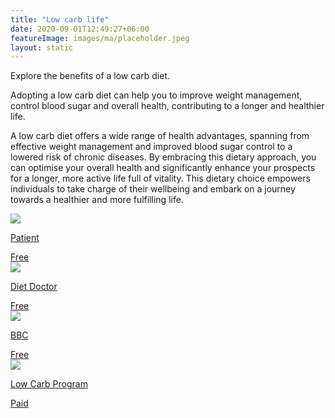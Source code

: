 ```yaml
---
title: "Low carb life"
date: 2020-09-01T12:49:27+06:00
featureImage: images/ma/placeholder.jpeg
layout: static
---
```


Explore the benefits of a low carb diet.

Adopting a low carb diet can help you to improve weight management, control blood sugar and overall health, contributing to a longer and healthier life.

A low carb diet offers a wide range of health advantages, spanning from effective weight management and improved blood sugar control to a lowered risk of chronic diseases. By embracing this dietary approach, you can optimise your overall health and significantly enhance your prospects for a longer, more active life full of vitality. This dietary choice empowers individuals to take charge of their wellbeing and embark on a journey towards a healthier and more fulfilling life.

<a class="ma-link" href="https://patient.info/news-and-features/what-is-a-low-carb-diet-and-is-it-healthy"><div class="ma-card ma-card-Health"><div class="ma-icon"><img src ="/images/Icon-check - health - opacity.svg"/></div><div class="ma-name"><p>Patient</p></div><div class="ma-paid-text"><span>Free</span></div></div></a><a class="ma-link" href="https://www.dietdoctor.com/low-carb/benefits"><div class="ma-card ma-card-Health"><div class="ma-icon"><img src ="/images/Icon-check - health - opacity.svg"/></div><div class="ma-name"><p>Diet Doctor</p></div><div class="ma-paid-text"><span>Free</span></div></div></a><a class="ma-link" href="https://www.bbc.co.uk/food/articles/low_carb_diet"><div class="ma-card ma-card-Health"><div class="ma-icon"><img src ="/images/Icon-check - health - opacity.svg"/></div><div class="ma-name"><p>BBC</p></div><div class="ma-paid-text"><span>Free</span></div></div></a><a class="ma-link" href="https://www.awin1.com/cread.php?awinmid=35337&awinaffid=1198638&ued=https%3A%2F%2Fshop.lowcarbprogram.com%2F"><div class="ma-card ma-card-Health"><div class="ma-icon"><img src ="/images/Icon-pound - health - opacity.svg"/></div><div class="ma-name"><p>Low Carb Program</p></div><div class="ma-paid-text"><span>Paid</span></div></div></a>  

<br/><br/>






